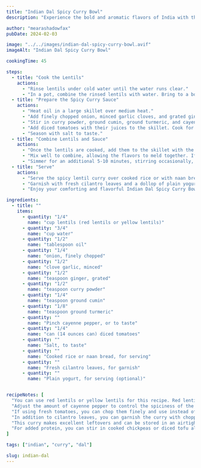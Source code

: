 ```yaml
---
title: "Indian Dal Spicy Curry Bowl"
description: "Experience the bold and aromatic flavors of India with this spicy lentil curry bowl, served over fluffy rice for a satisfying and soul-warming meal."

author: "mearashadowfax"
pubDate: 2024-02-03

image: "../../images/indian-dal-spicy-curry-bowl.avif"
imageAlt: "Indian Dal Spicy Curry Bowl"

cookingTime: 45

steps:
  - title: "Cook the Lentils"
    actions:
      - "Rinse lentils under cold water until the water runs clear."
      - "In a pot, combine the rinsed lentils with water. Bring to a boil, then reduce the heat and simmer for 20-25 minutes, or until the lentils are tender."
  - title: "Prepare the Spicy Curry Sauce"
    actions:
      - "Heat oil in a large skillet over medium heat."
      - "Add finely chopped onion, minced garlic cloves, and grated ginger. Sauté until the onions are soft and translucent."
      - "Stir in curry powder, ground cumin, ground turmeric, and cayenne pepper (adjust to taste). Cook for 1-2 minutes until fragrant."
      - "Add diced tomatoes with their juices to the skillet. Cook for 5-7 minutes, stirring occasionally, until the tomatoes break down and the sauce thickens."
      - "Season with salt to taste."
  - title: "Combine Lentils and Sauce"
    actions:
      - "Once the lentils are cooked, add them to the skillet with the spicy curry sauce."
      - "Mix well to combine, allowing the flavors to meld together. If the mixture is too thick, you can add a splash of water to reach your desired consistency."
      - "Simmer for an additional 5-10 minutes, stirring occasionally, to let the flavors develop."
  - title: "Serve"
    actions:
      - "Serve the spicy lentil curry over cooked rice or with naan bread."
      - "Garnish with fresh cilantro leaves and a dollop of plain yogurt, if desired."
      - "Enjoy your comforting and flavorful Indian Dal Spicy Curry Bowl!"

ingredients:
  - title: ""
    items:
      - quantity: "1/4"
        name: "cup lentils (red lentils or yellow lentils)"
      - quantity: "3/4"
        name: "cup water"
      - quantity: "1/2"
        name: "tablespoon oil"
      - quantity: "1/4"
        name: "onion, finely chopped"
      - quantity: "1/2"
        name: "clove garlic, minced"
      - quantity: "1/2"
        name: "teaspoon ginger, grated"
      - quantity: "1/2"
        name: "teaspoon curry powder"
      - quantity: "1/4"
        name: "teaspoon ground cumin"
      - quantity: "1/8"
        name: "teaspoon ground turmeric"
      - quantity: ""
        name: "Pinch cayenne pepper, or to taste"
      - quantity: "1/4"
        name: "can (14 ounces can) diced tomatoes"
      - quantity: ""
        name: "Salt, to taste"
      - quantity: ""
        name: "Cooked rice or naan bread, for serving"
      - quantity: ""
        name: "Fresh cilantro leaves, for garnish"
      - quantity: ""
        name: "Plain yogurt, for serving (optional)"


recipeNotes: [
  "You can use red lentils or yellow lentils for this recipe. Red lentils tend to cook faster and break down more, creating a thicker consistency.",
  "Adjust the amount of cayenne pepper to control the spiciness of the curry according to your preference.",
  "If using fresh tomatoes, you can chop them finely and use instead of canned diced tomatoes.",
  "In addition to cilantro leaves, you can garnish the curry with chopped green onions, sliced chilies, or a squeeze of fresh lemon juice.",
  "This curry makes excellent leftovers and can be stored in an airtight container in the refrigerator for up to 3 days. Reheat gently before serving.",
  "For added protein, you can stir in cooked chickpeas or diced tofu along with the lentils."
]

tags: ["indian", "curry", "dal"]

slug: indian-dal
---
```

